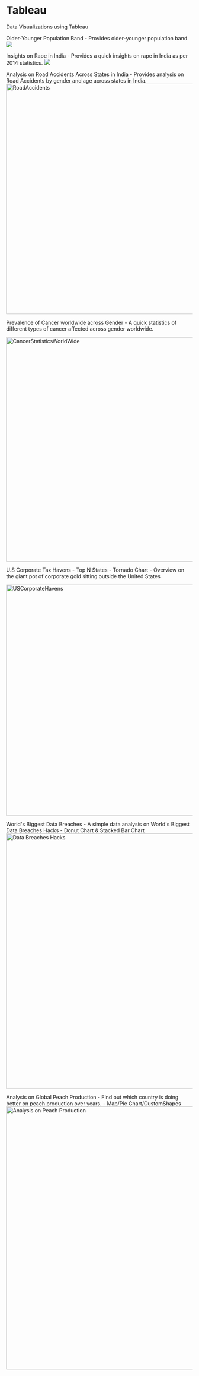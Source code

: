 # Tableau
Data Visualizations using Tableau

Older-Younger Population Band - Provides older-younger population band.
<img src="https://s26.postimg.org/babrjmju1/Older_Younger_Population_Band.png">

Insights on Rape in India - Provides a quick insights on rape in India as per 2014 statistics.
<img src="https://s26.postimg.org/dqdkxh1wp/Rape_Statistics.png">

Analysis on Road Accidents Across States in India - Provides analysis on Road Accidents by gender and age across states in India.
<a data-flickr-embed="true"  href="https://www.flickr.com/photos/141309887@N03/29056026846/in/dateposted-public/" title="RoadAccidents"><img src="https://c7.staticflickr.com/9/8325/29056026846_9ef4af1bc3_b.jpg" width="991" height="621" alt="RoadAccidents"></a><script async src="//embedr.flickr.com/assets/client-code.js" charset="utf-8"></script>

Prevalence of Cancer worldwide across Gender - A quick statistics of different types of cancer affected across gender worldwide.

<a data-flickr-embed="true"  href="https://www.flickr.com/photos/141309887@N03/29142990246/in/dateposted-public/" title="CancerStatisticsWorldWide"><img src="https://c7.staticflickr.com/9/8116/29142990246_58c9f43a76_b.jpg" width="751" height="605" alt="CancerStatisticsWorldWide"></a><script async src="//embedr.flickr.com/assets/client-code.js" charset="utf-8"></script>

U.S Corporate Tax Havens - Top N States - Tornado Chart - Overview on the giant pot of corporate gold sitting outside the United States

<a data-flickr-embed="true"  href="https://www.flickr.com/photos/141309887@N03/29314778565/in/dateposted-public/" title="USCorporateHavens"><img src="https://c6.staticflickr.com/9/8451/29314778565_824d15e3bb_b.jpg" width="902" height="623" alt="USCorporateHavens"></a><script async src="//embedr.flickr.com/assets/client-code.js" charset="utf-8"></script>

World's Biggest Data Breaches - A simple data analysis on World's Biggest Data Breaches Hacks - Donut Chart & Stacked Bar Chart
<a data-flickr-embed="true"  href="https://www.flickr.com/photos/141309887@N03/29785069295/in/dateposted-public/" title="Data Breaches Hacks"><img src="https://c8.staticflickr.com/8/7761/29785069295_e729cd1a4b_b.jpg" width="1024" height="688" alt="Data Breaches Hacks"></a><script async src="//embedr.flickr.com/assets/client-code.js" charset="utf-8"></script>

Analysis on Global Peach Production - Find out which country is doing better on peach production over years. - Map/Pie Chart/CustomShapes
<a data-flickr-embed="true"  href="https://www.flickr.com/photos/141309887@N03/29342219993/in/dateposted-public/" title="Analysis on Peach Production"><img src="https://c2.staticflickr.com/6/5280/29342219993_5ddab42b08_b.jpg" width="1024" height="709" alt="Analysis on Peach Production"></a><script async src="//embedr.flickr.com/assets/client-code.js" charset="utf-8"></script>
